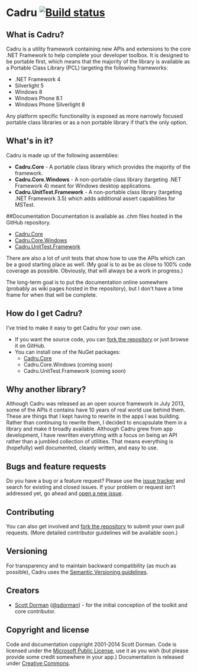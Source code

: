 # Cadru [![Build status](https://ci.appveyor.com/api/projects/status/3t0p4d04fyqtiun5?svg=true&retina=true)](https://ci.appveyor.com/project/scottdorman/cadru)

## What is Cadru?
Cadru is a utility framework containing new APIs and extensions to the core .NET Framework
to help complete your developer toolbox. It is designed to be portable first, which means that the majority
of the library is available as a Portable Class Library (PCL) targeting the following frameworks:

* .NET Framework 4
* Silverlight 5
* Windows 8
* Windows Phone 8.1
* Windows Phone Silverlight 8

Any platform specific functionality is exposed as more narrowly focused portable class libraries or as a non portable library if that’s the only option.

## What's in it?
Cadru is made up of the following assemblies:

* **Cadru.Core** - A portable class library which provides the majority of the framework.
* **Cadru.Core.Windows** - A non-portable class library (targeting .NET Framework 4) meant for Windows desktop applications.
* **Cadru.UnitTest.Framework** - A non-portable class library (targeting .NET Framework 3.5) which adds additional assert capabilities for MSTest.

##Documentation
Documentation is available as .chm files hosted in the GitHub repository.

* [Cadru.Core](https://github.com/scottdorman/cadru/blob/master/docs/Help/Cadru.Core.Documentation.chm?raw=true)
* [Cadru.Core.Windows](https://github.com/scottdorman/cadru/blob/master/docs/Help/Cadru.Core.Windows.Documentation.chm?raw=true)
* [Cadru.UnitTest.Framework](https://github.com/scottdorman/cadru/blob/master/docs/Help/Cadru.UnitTest.Framework.Documentation.chm?raw=true)

There are also a lot of unit tests that show how to use the APIs which can be a good starting place as well. (My goal is to as be as close to 100% code coverage as possible. Obviously, that will always be a work in progress.) 

The long-term goal is to put the documentation online somewhere (probably as wiki pages hosted in the repository), but I don't have a time frame for when that will be complete.

## How do I get Cadru?
I’ve tried to make it easy to get Cadru for your own use.

* If you want the source code, you can [fork the repository](https://github.com/scottdorman/cadru/fork) or just browse it on GitHub.
* You can install one of the NuGet packages:
   * [Cadru.Core](https://www.nuget.org/packages/Cadru.Core/)
   * Cadru.Core.Windows (coming soon)
   * Cadru.UnitTest.Framework (coming soon)

## Why another library?
Although Cadru was released as an open source framework in July 2013, some of the APIs it contains have 10 years of real world use behind them. These are things that I kept having to rewrite in the apps I was building. Rather than continuing to rewrite them, I decided to encapsulate them in a library and make it broadly available. Although Cadru grew from app development, I have rewritten everything with a focus on being an API rather than a jumbled collection of utilities. That means everything is (hopefully) well documented, cleanly written, and easy to use.

## Bugs and feature requests
Do you have a bug or a feature request? Please use the [issue tracker](https://github.com/scottdorman/cadru/issues) and search for existing and closed issues. If your problem or request isn't addressed yet, go ahead and [open a new issue](https://github.com/scottdorman/cadru/issues/new). 

## Contributing
You can also get involved and [fork the repository](https://github.com/scottdorman/cadru/fork) to submit your own pull requests. (More detailed contributor guidelines will be available soon.)

## Versioning
For transparency and to maintain backward compatibility (as much as possible), Cadru uses the [Semantic Versioning guidelines](http://semver.org/).

## Creators
* [Scott Dorman](http://about.me/scottdorman) ([@sdorman](http://twitter.com/sdorman)) - for the initial conception of the toolkit and core contributor.

## Copyright and license
Code and documentation copyright 2001-2014 Scott Dorman. Code is licensed under the [Microsoft Public License](http://opensource.org/licenses/Ms-PL.html), use it as you wish (but please 
provide some credit somewhere in your app.) Documentation is released under [Creative Commons](https://github.com/scottdorman/cadru/blob/master/docs/LICENSE).
